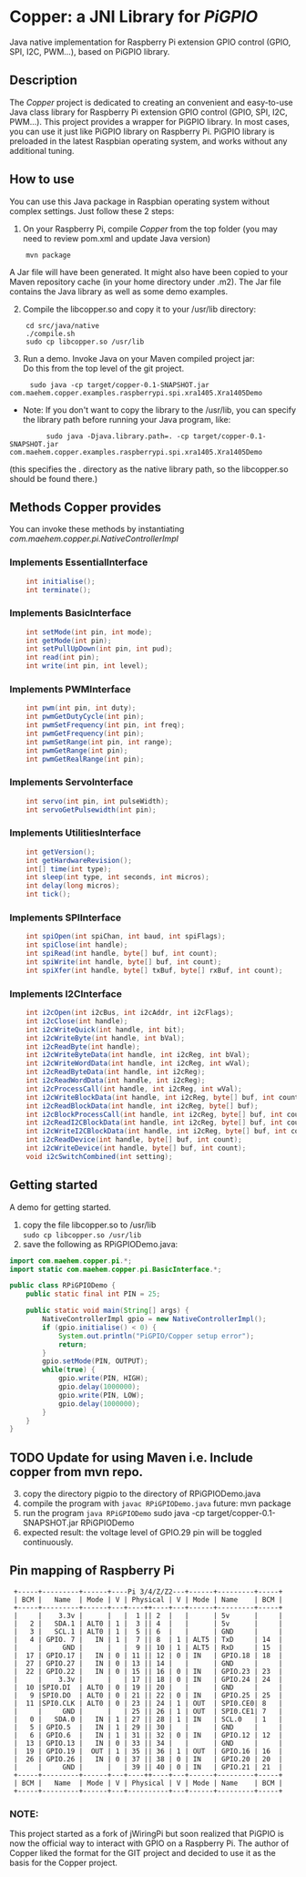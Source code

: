 # Copper: a JNI Library for *PiGPIO*
Java native implementation for Raspberry Pi extension GPIO control (GPIO, SPI, I2C, PWM...), based on PiGPIO library.

## Description
The *Copper* project is dedicated to creating an convenient and easy-to-use Java class library for Raspberry Pi extension GPIO control (GPIO, SPI, I2C, PWM...). This project provides a wrapper for PiGPIO library. In most cases, you can use it just like PiGPIO library on Raspberry Pi. PiGPIO library is preloaded in the latest Raspbian operating system, and works without any additional tuning.

## How to use
You can use this Java package in Raspbian operating system without complex settings. Just follow these 2 steps:
1.  On your Raspberry Pi, compile *Copper* from the top folder (you may need to review pom.xml and update Java version)
```
    mvn package
```
A Jar file will have been generated. It might also have been copied to your
Maven repository cache (in your home directory under .m2). The Jar file
contains the Java library as well as some demo examples.

2.  Compile the libcopper.so and copy it to your /usr/lib directory:
```
    cd src/java/native
    ./compile.sh
    sudo cp libcopper.so /usr/lib
```
3.  Run a demo. Invoke Java on your Maven compiled project jar:<br>
    Do this from the top level of the git project.
```
     sudo java -cp target/copper-0.1-SNAPSHOT.jar com.maehem.copper.examples.raspberrypi.spi.xra1405.Xra1405Demo
```
*   Note: If you don't want to copy the library to the /usr/lib, you can specify the library path before running your Java program, like:
```
         sudo java -Djava.library.path=. -cp target/copper-0.1-SNAPSHOT.jar com.maehem.copper.examples.raspberrypi.spi.xra1405.Xra1405Demo
```
(this specifies the . directory as the native library path, so the libcopper.so should be found there.)

## Methods Copper provides
You can invoke these methods by instantiating *com.maehem.copper.pi.NativeControllerImpl*

### Implements EssentialInterface
```java
    int initialise();
    int terminate();
```

### Implements BasicInterface
```java
    int setMode(int pin, int mode);
    int getMode(int pin);
    int setPullUpDown(int pin, int pud);
    int read(int pin);
    int write(int pin, int level);
```

### Implements PWMInterface
```java
    int pwm(int pin, int duty);
    int pwmGetDutyCycle(int pin);
    int pwmSetFrequency(int pin, int freq);
    int pwmGetFrequency(int pin);
    int pwmSetRange(int pin, int range);
    int pwmGetRange(int pin);
    int pwmGetRealRange(int pin);
```
### Implements ServoInterface
```java
    int servo(int pin, int pulseWidth);
    int servoGetPulsewidth(int pin);
```

### Implements UtilitiesInterface
```java
    int getVersion();
    int getHardwareRevision();
    int[] time(int type);
    int sleep(int type, int seconds, int micros);
    int delay(long micros);
    int tick();
```
### Implements SPIInterface
```java
    int spiOpen(int spiChan, int baud, int spiFlags);
    int spiClose(int handle);
    int spiRead(int handle, byte[] buf, int count);
    int spiWrite(int handle, byte[] buf, int count);
    int spiXfer(int handle, byte[] txBuf, byte[] rxBuf, int count);
```

### Implements I2CInterface
```java
    int i2cOpen(int i2cBus, int i2cAddr, int i2cFlags);
    int i2cClose(int handle);
    int i2cWriteQuick(int handle, int bit);
    int i2cWriteByte(int handle, int bVal);
    int i2cReadByte(int handle);
    int i2cWriteByteData(int handle, int i2cReg, int bVal);
    int i2cWriteWordData(int handle, int i2cReg, int wVal);
    int i2cReadByteData(int handle, int i2cReg);
    int i2cReadWordData(int handle, int i2cReg);
    int i2cProcessCall(int handle, int i2cReg, int wVal);
    int i2cWriteBlockData(int handle, int i2cReg, byte[] buf, int count);
    int i2cReadBlockData(int handle, int i2cReg, byte[] buf);
    int i2cBlockProcessCall(int handle, int i2cReg, byte[] buf, int count);
    int i2cReadI2CBlockData(int handle, int i2cReg, byte[] buf, int count);
    int i2cWriteI2CBlockData(int handle, int i2cReg, byte[] buf, int count);
    int i2cReadDevice(int handle, byte[] buf, int count);
    int i2cWriteDevice(int handle, byte[] buf, int count);
    void i2cSwitchCombined(int setting);
```

## Getting started
A demo for getting started.
1.  copy the file libcopper.so to /usr/lib <br />
```sudo cp libcopper.so /usr/lib```
2.  save the following as RPiGPIODemo.java:

```java
import com.maehem.copper.pi.*;
import static com.maehem.copper.pi.BasicInterface.*;

public class RPiGPIODemo {
    public static final int PIN = 25;

    public static void main(String[] args) {
        NativeControllerImpl gpio = new NativeControllerImpl();
        if (gpio.initialise() < 0) {
            System.out.println("PiGPIO/Copper setup error");
            return;
        }
        gpio.setMode(PIN, OUTPUT);
        while(true) {
            gpio.write(PIN, HIGH);
            gpio.delay(1000000);
            gpio.write(PIN, LOW);
            gpio.delay(1000000);
        }
    }
}
```
## TODO Update for using Maven i.e. Include copper from mvn repo.
3.  copy the directory pigpio to the directory of RPiGPIODemo.java
4.  compile the program with
        `javac RPiGPIODemo.java`
        future: mvn package
5.  run the program
        `java RPiGPIODemo`
        sudo java -cp target/copper-0.1-SNAPSHOT.jar RPiGPIODemo
6.  expected result: the voltage level of GPIO.29 pin will be toggled continuously.

## Pin mapping of Raspberry Pi
```
 +-----+---------+------+----Pi 3/4/Z/Z2---+------+---------+-----+
 | BCM |   Name  | Mode | V | Physical | V | Mode | Name    | BCM |
 +-----+---------+------+---+----++----+---+------+---------+-----+
 |     |    3.3v |      |   |  1 || 2  |   |      | 5v      |     |
 |   2 |   SDA.1 | ALT0 | 1 |  3 || 4  |   |      | 5v      |     |
 |   3 |   SCL.1 | ALT0 | 1 |  5 || 6  |   |      | GND     |     |
 |   4 | GPIO. 7 |   IN | 1 |  7 || 8  | 1 | ALT5 | TxD     | 14  |
 |     |     GND |      |   |  9 || 10 | 1 | ALT5 | RxD     | 15  |
 |  17 | GPIO.17 |   IN | 0 | 11 || 12 | 0 | IN   | GPIO.18 | 18  |
 |  27 | GPIO.27 |   IN | 0 | 13 || 14 |   |      | GND     |     |
 |  22 | GPIO.22 |   IN | 0 | 15 || 16 | 0 | IN   | GPIO.23 | 23  |
 |     |    3.3v |      |   | 17 || 18 | 0 | IN   | GPIO.24 | 24  |
 |  10 |SPI0.DI  | ALT0 | 0 | 19 || 20 |   |      | GND     |     |
 |   9 |SPI0.DO  | ALT0 | 0 | 21 || 22 | 0 | IN   | GPIO.25 | 25  |
 |  11 |SPI0.CLK | ALT0 | 0 | 23 || 24 | 1 | OUT  | SPI0.CE0| 8   |
 |     |     GND |      |   | 25 || 26 | 1 | OUT  | SPI0.CE1| 7   |
 |   0 |   SDA.0 |   IN | 1 | 27 || 28 | 1 | IN   | SCL.0   | 1   |
 |   5 | GPIO.5  |   IN | 1 | 29 || 30 |   |      | GND     |     |
 |   6 | GPIO.6  |   IN | 1 | 31 || 32 | 0 | IN   | GPIO.12 | 12  |
 |  13 | GPIO.13 |   IN | 0 | 33 || 34 |   |      | GND     |     |
 |  19 | GPIO.19 |  OUT | 1 | 35 || 36 | 1 | OUT  | GPIO.16 | 16  |
 |  26 | GPIO.26 |   IN | 0 | 37 || 38 | 0 | IN   | GPIO.20 | 20  |
 |     |     GND |      |   | 39 || 40 | 0 | IN   | GPIO.21 | 21  |
 +-----+---------+------+---+----++----+---+------+---------+-----+
 | BCM |   Name  | Mode | V | Physical | V | Mode | Name    | BCM |
 +-----+---------+------+---+----------+---+------+---------+-----+
```
### NOTE: 
This project started as a fork of jWiringPi but soon realized that
PiGPIO is now the official way to interact with GPIO on a Raspberry Pi.  The
author of Copper liked the format for the GIT project and decided to use it
as the basis for the Copper project.